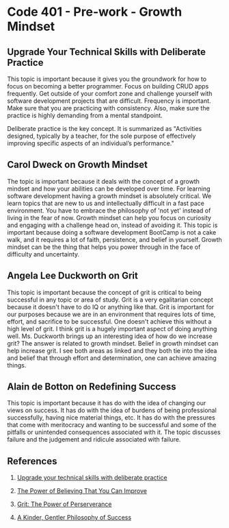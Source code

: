 # Code 401 - Pre-work - Growth Mindset

## Upgrade Your Technical Skills with Deliberate Practice

This topic is important because it gives you the groundwork for how to focus on becoming a better programmer. Focus on building CRUD apps frequently. Get outside of your comfort zone and challenge yourself with software development projects that are difficult. Frequency is important. Make sure that you are practicing with consistency. Also, make sure the practice is highly demanding from a mental standpoint.

Deliberate practice is the key concept. It is summarized as "Activities designed, typically by a teacher, for the sole purpose of effectively improving specific aspects of an individual’s performance."

## Carol Dweck on Growth Mindset

The topic is important because it deals with the concept of a growth mindset and how your abilities can be developed over time. For learning software development having a growth mindset is absolutely critical. We learn topics that are new to us and intellectually difficult in a fast pace environment. You have to embrace the philosophy of 'not yet' instead of living in the fear of now. Growth mindset can help you focus on curiosity and engaging with a challenge head on, instead of avoiding it. This topic is important because doing a software development BootCamp is not a cake walk, and it requires a lot of faith, persistence, and belief in yourself. Growth mindset can be the thing that helps you power through in the face of difficulty and uncertainty.

## Angela Lee Duckworth on Grit

This topic is important because the concept of grit is critical to being successful in any topic or area of study. Grit is a very egalitarian concept because it doesn't have to do IQ or anything like that. Grit is important for our purposes because we are in an environment that requires lots of time, effort, and sacrifice to be successful. One doesn't achieve this without a high level of grit. I think grit is a hugely important aspect of doing anything well. Ms. Duckworth brings up an interesting idea of how do we increase grit? The answer is related to growth mindset. Belief in growth mindset can help increase grit. I see both areas as linked and they both tie into the idea and belief that through effort and determination, one can achieve amazing things.

## Alain de Botton on Redefining Success

This topic is important because it has do with the idea of changing our views on success. It has do with the idea of burdens of being professional successfully, having nice material things, etc. It has do with the pressures that come with meritocracy and wanting to be successful and some of the pitfalls or unintended consequences associated with it. The topic discusses failure and the judgement and ridicule associated with failure.

## References

1. [Upgrade your technical skills with deliberate practice](https://web.archive.org/web/20160616225417/http://www.happybearsoftware.com/upgrade-your-technical-skills-with-deliberate-practice)

2. [The Power of Believing That You Can Improve](https://www.ted.com/talks/carol_dweck_the_power_of_believing_that_you_can_improve?language=en)

3. [Grit: The Power of Perserverance](https://www.ted.com/talks/angela_lee_duckworth_grit_the_power_of_passion_and_perseverance)

4. [A Kinder, Gentler Philosophy of Success](https://www.ted.com/talks/alain_de_botton_a_kinder_gentler_philosophy_of_success)
